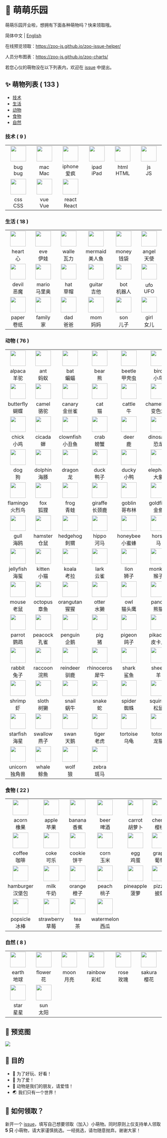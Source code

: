 # 🌈 萌萌乐园

萌萌乐园开业啦，想拥有下面各种萌物吗？快来领取哦。

简体中文 | [English](./README.en-US.md)

在线预览领取：https://zoo-js.github.io/zoo-issue-helper/

人员分布图表：https://zoo-js.github.io/zoo-charts/

若您心仪的萌物没在以下列表内，欢迎在 [issue][issue-new] 中提出。

## ✨ 萌物列表 ( 133 )

- [技术](#技术)
- [生活](#生活)
- [动物](#动物)
- [食物](#食物)
- [自然](#自然)

<!-- START -->

### 技术 ( 9 )

<table><tr>
  <td align="center"><a href="https://github.com/bug-js" target="_blank"><img src="https://avatars0.githubusercontent.com/u/74403263?s=200&v=4" width="50" /></a></td>
  <td align="center"><a href="https://github.com/mac-js" target="_blank"><img src="https://avatars0.githubusercontent.com/u/74403452?s=200&v=4" width="50" /></a></td>
  <td align="center"><a href="https://github.com/iphone-js" target="_blank"><img src="https://avatars0.githubusercontent.com/u/74405634?s=200&v=4" width="50" /></a></td>
  <td align="center"><a href="https://github.com/ipad-js" target="_blank"><img src="https://avatars0.githubusercontent.com/u/74405647?s=200&v=4" width="50" /></a></td>
  <td align="center"><a href="https://github.com/html-love" target="_blank"><img src="https://avatars0.githubusercontent.com/u/74940766?s=200&v=4" width="50" /></a></td>
  <td align="center"><a href="https://github.com/js-love" target="_blank"><img src="https://avatars0.githubusercontent.com/u/74909967?s=200&v=4" width="50" /></a></td>
</tr>
<tr>
  <td width="160" align="center">bug<br />bug</td>
  <td width="160" align="center">mac<br />Mac</td>
  <td width="160" align="center">iphone<br />爱疯</td>
  <td width="160" align="center">ipad<br />iPad</td>
  <td width="160" align="center">html<br />HTML</td>
  <td width="160" align="center">js<br />JS</td>
</tr><tr>
  <td align="center"><a href="https://github.com/css-love" target="_blank"><img src="https://avatars0.githubusercontent.com/u/74939759?s=200&v=4" width="50" /></a></td>
  <td align="center"><a href="https://github.com/love-vue" target="_blank"><img src="https://avatars0.githubusercontent.com/u/74940734?s=200&v=4" width="50" /></a></td>
  <td align="center"><a href="https://github.com/LoveReact" target="_blank"><img src="https://avatars0.githubusercontent.com/u/74940835?s=200&v=4" width="50" /></a></td>
  <td align="center"></td>
  <td align="center"></td>
  <td align="center"></td>
</tr>
<tr>
  <td width="160" align="center">css<br />CSS</td>
  <td width="160" align="center">vue<br />Vue</td>
  <td width="160" align="center">react<br />React</td>
  <td width="160" align="center"></td>
  <td width="160" align="center"></td>
  <td width="160" align="center"></td>
</tr></table>

### 生活 ( 18 )

<table><tr>
  <td align="center"><a href="https://github.com/heart-js" target="_blank"><img src="https://avatars0.githubusercontent.com/u/72603614?s=200&v=4" width="50" /></a></td>
  <td align="center"><a href="https://github.com/eve-js" target="_blank"><img src="https://avatars0.githubusercontent.com/u/74277666?s=200&v=4" width="50" /></a></td>
  <td align="center"><a href="https://github.com/walle-js" target="_blank"><img src="https://avatars0.githubusercontent.com/u/74277694?s=200&v=4" width="50" /></a></td>
  <td align="center"><a href="https://github.com/mermaid-ts" target="_blank"><img src="https://avatars0.githubusercontent.com/u/74278228?s=200&v=4" width="50" /></a></td>
  <td align="center"><a href="https://github.com/money-js" target="_blank"><img src="https://avatars0.githubusercontent.com/u/74278308?s=200&v=4" width="50" /></a></td>
  <td align="center"><a href="https://github.com/angel-ts" target="_blank"><img src="https://avatars0.githubusercontent.com/u/74403136?s=200&v=4" width="50" /></a></td>
</tr>
<tr>
  <td width="160" align="center">heart<br />心</td>
  <td width="160" align="center">eve<br />伊娃</td>
  <td width="160" align="center">walle<br />瓦力</td>
  <td width="160" align="center">mermaid<br />美人鱼</td>
  <td width="160" align="center">money<br />钱袋</td>
  <td width="160" align="center">angel<br />天使</td>
</tr><tr>
  <td align="center"><a href="https://github.com/devil-ts" target="_blank"><img src="https://avatars0.githubusercontent.com/u/74403233?s=200&v=4" width="50" /></a></td>
  <td align="center"><a href="https://github.com/mario-ts" target="_blank"><img src="https://avatars0.githubusercontent.com/u/74766766?s=200&v=4" width="50" /></a></td>
  <td align="center"><a href="https://github.com/hat-js" target="_blank"><img src="https://avatars0.githubusercontent.com/u/74766840?s=200&v=4" width="50" /></a></td>
  <td align="center"><a href="https://github.com/guitar-js" target="_blank"><img src="https://avatars0.githubusercontent.com/u/74767123?s=200&v=4" width="50" /></a></td>
  <td align="center"><a href="https://github.com/bot-js" target="_blank"><img src="https://avatars0.githubusercontent.com/u/74767385?s=200&v=4" width="50" /></a></td>
  <td align="center"><a href="https://github.com/ufo-ts" target="_blank"><img src="https://avatars0.githubusercontent.com/u/74767474?s=200&v=4" width="50" /></a></td>
</tr>
<tr>
  <td width="160" align="center">devil<br />恶魔</td>
  <td width="160" align="center">mario<br />马里奥</td>
  <td width="160" align="center">hat<br />草帽</td>
  <td width="160" align="center">guitar<br />吉他</td>
  <td width="160" align="center">bot<br />机器人</td>
  <td width="160" align="center">ufo<br />UFO</td>
</tr><tr>
  <td align="center"><a href="https://github.com/paper-js" target="_blank"><img src="https://avatars0.githubusercontent.com/u/74776672?s=200&v=4" width="50" /></a></td>
  <td align="center"><a href="https://github.com/family-lovey" target="_blank"><img src="https://avatars0.githubusercontent.com/u/74909267?s=200&v=4" width="50" /></a></td>
  <td align="center"><a href="https://github.com/dad-love" target="_blank"><img src="https://avatars0.githubusercontent.com/u/74909002?s=200&v=4" width="50" /></a></td>
  <td align="center"><a href="https://github.com/mom-love" target="_blank"><img src="https://avatars0.githubusercontent.com/u/74909025?s=200&v=4" width="50" /></a></td>
  <td align="center"><a href="https://github.com/son-love" target="_blank"><img src="https://avatars0.githubusercontent.com/u/74909162?s=200&v=4" width="50" /></a></td>
  <td align="center"><a href="https://github.com/girl-love" target="_blank"><img src="https://avatars0.githubusercontent.com/u/74909206?s=200&v=4" width="50" /></a></td>
</tr>
<tr>
  <td width="160" align="center">paper<br />卷纸</td>
  <td width="160" align="center">family<br />家</td>
  <td width="160" align="center">dad<br />爸爸</td>
  <td width="160" align="center">mom<br />妈妈</td>
  <td width="160" align="center">son<br />儿子</td>
  <td width="160" align="center">girl<br />女儿</td>
</tr></table>

### 动物 ( 76 )

<table><tr>
  <td align="center"><a href="https://github.com/alpaca-js" target="_blank"><img src="https://avatars0.githubusercontent.com/u/70752315?s=200&v=4" width="50" /></a></td>
  <td align="center"><a href="https://github.com/ant-js" target="_blank"><img src="https://avatars0.githubusercontent.com/u/70746215?s=200&v=4" width="50" /></a></td>
  <td align="center"><a href="https://github.com/bat-js" target="_blank"><img src="https://avatars0.githubusercontent.com/u/70783585?s=200&v=4" width="50" /></a></td>
  <td align="center"><a href="https://github.com/bear-js" target="_blank"><img src="https://avatars0.githubusercontent.com/u/70750582?s=200&v=4" width="50" /></a></td>
  <td align="center"><a href="https://github.com/beetle-js" target="_blank"><img src="https://avatars0.githubusercontent.com/u/70752362?s=200&v=4" width="50" /></a></td>
  <td align="center"><a href="https://github.com/bird-js" target="_blank"><img src="https://avatars0.githubusercontent.com/u/70757307?s=200&v=4" width="50" /></a></td>
</tr>
<tr>
  <td width="160" align="center">alpaca<br />羊驼</td>
  <td width="160" align="center">ant<br />蚂蚁</td>
  <td width="160" align="center">bat<br />蝙蝠</td>
  <td width="160" align="center">bear<br />熊</td>
  <td width="160" align="center">beetle<br />甲壳虫</td>
  <td width="160" align="center">bird<br />小鸟</td>
</tr><tr>
  <td align="center"><a href="https://github.com/butterfly-js" target="_blank"><img src="https://avatars0.githubusercontent.com/u/70750798?s=200&v=4" width="50" /></a></td>
  <td align="center"><a href="https://github.com/camel-js" target="_blank"><img src="https://avatars0.githubusercontent.com/u/70752397?s=200&v=4" width="50" /></a></td>
  <td align="center"><a href="https://github.com/canary-js" target="_blank"><img src="https://avatars0.githubusercontent.com/u/70757575?s=200&v=4" width="50" /></a></td>
  <td align="center"><a href="https://github.com/cat-js" target="_blank"><img src="https://avatars0.githubusercontent.com/u/72658591?s=200&v=4" width="50" /></a></td>
  <td align="center"><a href="https://github.com/cattle-js" target="_blank"><img src="https://avatars0.githubusercontent.com/u/70751211?s=200&v=4" width="50" /></a></td>
  <td align="center"><a href="https://github.com/chameleon-ts" target="_blank"><img src="https://avatars0.githubusercontent.com/u/74778605?s=200&v=4" width="50" /></a></td>
</tr>
<tr>
  <td width="160" align="center">butterfly<br />蝴蝶</td>
  <td width="160" align="center">camel<br />骆驼</td>
  <td width="160" align="center">canary<br />金丝雀</td>
  <td width="160" align="center">cat<br />猫</td>
  <td width="160" align="center">cattle<br />牛</td>
  <td width="160" align="center">chameleon<br />变色龙</td>
</tr><tr>
  <td align="center"><a href="https://github.com/chick-js" target="_blank"><img src="https://avatars0.githubusercontent.com/u/70783479?s=200&v=4" width="50" /></a></td>
  <td align="center"><a href="https://github.com/cicada-js" target="_blank"><img src="https://avatars0.githubusercontent.com/u/70757758?s=200&v=4" width="50" /></a></td>
  <td align="center"><a href="https://github.com/clownfish-js" target="_blank"><img src="https://avatars0.githubusercontent.com/u/70783502?s=200&v=4" width="50" /></a></td>
  <td align="center"><a href="https://github.com/crab-js" target="_blank"><img src="https://avatars0.githubusercontent.com/u/70783229?s=200&v=4" width="50" /></a></td>
  <td align="center"><a href="https://github.com/deer-js" target="_blank"><img src="https://avatars0.githubusercontent.com/u/70750953?s=200&v=4" width="50" /></a></td>
  <td align="center"><a href="https://github.com/dinosaur-js" target="_blank"><img src="https://avatars0.githubusercontent.com/u/70752846?s=200&v=4" width="50" /></a></td>
</tr>
<tr>
  <td width="160" align="center">chick<br />小鸡</td>
  <td width="160" align="center">cicada<br />蝉</td>
  <td width="160" align="center">clownfish<br />小丑鱼</td>
  <td width="160" align="center">crab<br />螃蟹</td>
  <td width="160" align="center">deer<br />鹿</td>
  <td width="160" align="center">dinosaur<br />恐龙</td>
</tr><tr>
  <td align="center"><a href="https://github.com/dog-js" target="_blank"><img src="https://avatars0.githubusercontent.com/u/70746150?s=200&v=4" width="50" /></a></td>
  <td align="center"><a href="https://github.com/dolphin-js" target="_blank"><img src="https://avatars0.githubusercontent.com/u/70783522?s=200&v=4" width="50" /></a></td>
  <td align="center"><a href="https://github.com/dragon-ts" target="_blank"><img src="https://avatars0.githubusercontent.com/u/70783905?s=200&v=4" width="50" /></a></td>
  <td align="center"><a href="https://github.com/duck-js" target="_blank"><img src="https://avatars0.githubusercontent.com/u/70751028?s=200&v=4" width="50" /></a></td>
  <td align="center"><a href="https://github.com/ducky-js" target="_blank"><img src="https://avatars0.githubusercontent.com/u/74776571?s=200&v=4" width="50" /></a></td>
  <td align="center"><a href="https://github.com/elephant-js" target="_blank"><img src="https://avatars0.githubusercontent.com/u/70752728?s=200&v=4" width="50" /></a></td>
</tr>
<tr>
  <td width="160" align="center">dog<br />狗</td>
  <td width="160" align="center">dolphin<br />海豚</td>
  <td width="160" align="center">dragon<br />龙</td>
  <td width="160" align="center">duck<br />鸭子</td>
  <td width="160" align="center">ducky<br />小鸭</td>
  <td width="160" align="center">elephant<br />大象</td>
</tr><tr>
  <td align="center"><a href="https://github.com/flamingo-js" target="_blank"><img src="https://avatars0.githubusercontent.com/u/71747962?s=200&v=4" width="50" /></a></td>
  <td align="center"><a href="https://github.com/fox-js" target="_blank"><img src="https://avatars0.githubusercontent.com/u/70750872?s=200&v=4" width="50" /></a></td>
  <td align="center"><a href="https://github.com/frog-js" target="_blank"><img src="https://avatars0.githubusercontent.com/u/70752488?s=200&v=4" width="50" /></a></td>
  <td align="center"><a href="https://github.com/giraffe-js" target="_blank"><img src="https://avatars0.githubusercontent.com/u/70757639?s=200&v=4" width="50" /></a></td>
  <td align="center"><a href="https://github.com/goblin-js" target="_blank"><img src="https://avatars0.githubusercontent.com/u/71177746?s=200&v=4" width="50" /></a></td>
  <td align="center"><a href="https://github.com/goldfish-js" target="_blank"><img src="https://avatars0.githubusercontent.com/u/70762676?s=200&v=4" width="50" /></a></td>
</tr>
<tr>
  <td width="160" align="center">flamingo<br />火烈鸟</td>
  <td width="160" align="center">fox<br />狐狸</td>
  <td width="160" align="center">frog<br />青蛙</td>
  <td width="160" align="center">giraffe<br />长颈鹿</td>
  <td width="160" align="center">goblin<br />哥布林</td>
  <td width="160" align="center">goldfish<br />金鱼</td>
</tr><tr>
  <td align="center"><a href="https://github.com/gull-js" target="_blank"><img src="https://avatars0.githubusercontent.com/u/70752962?s=200&v=4" width="50" /></a></td>
  <td align="center"><a href="https://github.com/hamster-ts" target="_blank"><img src="https://avatars0.githubusercontent.com/u/74403513?s=200&v=4" width="50" /></a></td>
  <td align="center"><a href="https://github.com/hedgehog-js" target="_blank"><img src="https://avatars0.githubusercontent.com/u/70757725?s=200&v=4" width="50" /></a></td>
  <td align="center"><a href="https://github.com/hippo-js" target="_blank"><img src="https://avatars0.githubusercontent.com/u/70752881?s=200&v=4" width="50" /></a></td>
  <td align="center"><a href="https://github.com/honeybee-js" target="_blank"><img src="https://avatars0.githubusercontent.com/u/70783684?s=200&v=4" width="50" /></a></td>
  <td align="center"><a href="https://github.com/horse-ts" target="_blank"><img src="https://avatars0.githubusercontent.com/u/72602791?s=200&v=4" width="50" /></a></td>
</tr>
<tr>
  <td width="160" align="center">gull<br />海鸥</td>
  <td width="160" align="center">hamster<br />仓鼠</td>
  <td width="160" align="center">hedgehog<br />刺猬</td>
  <td width="160" align="center">hippo<br />河马</td>
  <td width="160" align="center">honeybee<br />小蜜蜂</td>
  <td width="160" align="center">horse<br />马</td>
</tr><tr>
  <td align="center"><a href="https://github.com/jellyfish-js" target="_blank"><img src="https://avatars0.githubusercontent.com/u/74767256?s=200&v=4" width="50" /></a></td>
  <td align="center"><a href="https://github.com/kitten-js" target="_blank"><img src="https://avatars0.githubusercontent.com/u/70757890?s=200&v=4" width="50" /></a></td>
  <td align="center"><a href="https://github.com/koala-js" target="_blank"><img src="https://avatars0.githubusercontent.com/u/70750089?s=200&v=4" width="50" /></a></td>
  <td align="center"><a href="https://github.com/lark-js" target="_blank"><img src="https://avatars0.githubusercontent.com/u/70753047?s=200&v=4" width="50" /></a></td>
  <td align="center"><a href="https://github.com/lion-ts" target="_blank"><img src="https://avatars0.githubusercontent.com/u/72246448?s=200&v=4" width="50" /></a></td>
  <td align="center"><a href="https://github.com/monkey-js" target="_blank"><img src="https://avatars0.githubusercontent.com/u/70750531?s=200&v=4" width="50" /></a></td>
</tr>
<tr>
  <td width="160" align="center">jellyfish<br />海蜇</td>
  <td width="160" align="center">kitten<br />小猫</td>
  <td width="160" align="center">koala<br />考拉</td>
  <td width="160" align="center">lark<br />云雀</td>
  <td width="160" align="center">lion<br />狮子</td>
  <td width="160" align="center">monkey<br />猴子</td>
</tr><tr>
  <td align="center"><a href="https://github.com/mouse-js" target="_blank"><img src="https://avatars0.githubusercontent.com/u/70752757?s=200&v=4" width="50" /></a></td>
  <td align="center"><a href="https://github.com/octopus-js" target="_blank"><img src="https://avatars0.githubusercontent.com/u/74767200?s=200&v=4" width="50" /></a></td>
  <td align="center"><a href="https://github.com/orangutan-js" target="_blank"><img src="https://avatars0.githubusercontent.com/u/70757694?s=200&v=4" width="50" /></a></td>
  <td align="center"><a href="https://github.com/otter-ts" target="_blank"><img src="https://avatars0.githubusercontent.com/u/70784646?s=200&v=4" width="50" /></a></td>
  <td align="center"><a href="https://github.com/owl-js" target="_blank"><img src="https://avatars0.githubusercontent.com/u/70752100?s=200&v=4" width="50" /></a></td>
  <td align="center"><a href="https://github.com/panda-ts" target="_blank"><img src="https://avatars0.githubusercontent.com/u/72590558?s=200&v=4" width="50" /></a></td>
</tr>
<tr>
  <td width="160" align="center">mouse<br />老鼠</td>
  <td width="160" align="center">octopus<br />章鱼</td>
  <td width="160" align="center">orangutan<br />猩猩</td>
  <td width="160" align="center">otter<br />水獭</td>
  <td width="160" align="center">owl<br />猫头鹰</td>
  <td width="160" align="center">panda<br />熊猫</td>
</tr><tr>
  <td align="center"><a href="https://github.com/parrot-js" target="_blank"><img src="https://avatars0.githubusercontent.com/u/70752245?s=200&v=4" width="50" /></a></td>
  <td align="center"><a href="https://github.com/peacock-js" target="_blank"><img src="https://avatars0.githubusercontent.com/u/70757494?s=200&v=4" width="50" /></a></td>
  <td align="center"><a href="https://github.com/penguin-js" target="_blank"><img src="https://avatars0.githubusercontent.com/u/70783043?s=200&v=4" width="50" /></a></td>
  <td align="center"><a href="https://github.com/pig-js" target="_blank"><img src="https://avatars0.githubusercontent.com/u/70749293?s=200&v=4" width="50" /></a></td>
  <td align="center"><a href="https://github.com/pigeon-js" target="_blank"><img src="https://avatars0.githubusercontent.com/u/70783705?s=200&v=4" width="50" /></a></td>
  <td align="center"><a href="https://github.com/pikachu-js" target="_blank"><img src="https://avatars0.githubusercontent.com/u/70783107?s=200&v=4" width="50" /></a></td>
</tr>
<tr>
  <td width="160" align="center">parrot<br />鹦鹉</td>
  <td width="160" align="center">peacock<br />孔雀</td>
  <td width="160" align="center">penguin<br />企鹅</td>
  <td width="160" align="center">pig<br />猪</td>
  <td width="160" align="center">pigeon<br />鸽子</td>
  <td width="160" align="center">pikachu<br />皮卡丘</td>
</tr><tr>
  <td align="center"><a href="https://github.com/rabbit-js" target="_blank"><img src="https://avatars0.githubusercontent.com/u/70783302?s=200&v=4" width="50" /></a></td>
  <td align="center"><a href="https://github.com/raccoon-ts" target="_blank"><img src="https://avatars0.githubusercontent.com/u/74403310?s=200&v=4" width="50" /></a></td>
  <td align="center"><a href="https://github.com/reindeer-js" target="_blank"><img src="https://avatars0.githubusercontent.com/u/70757664?s=200&v=4" width="50" /></a></td>
  <td align="center"><a href="https://github.com/rhinoceros-js" target="_blank"><img src="https://avatars0.githubusercontent.com/u/70783273?s=200&v=4" width="50" /></a></td>
  <td align="center"><a href="https://github.com/shark-ts" target="_blank"><img src="https://avatars0.githubusercontent.com/u/70783812?s=200&v=4" width="50" /></a></td>
  <td align="center"><a href="https://github.com/sheep-js" target="_blank"><img src="https://avatars0.githubusercontent.com/u/70750007?s=200&v=4" width="50" /></a></td>
</tr>
<tr>
  <td width="160" align="center">rabbit<br />兔子</td>
  <td width="160" align="center">raccoon<br />浣熊</td>
  <td width="160" align="center">reindeer<br />驯鹿</td>
  <td width="160" align="center">rhinoceros<br />犀牛</td>
  <td width="160" align="center">shark<br />鲨鱼</td>
  <td width="160" align="center">sheep<br />羊</td>
</tr><tr>
  <td align="center"><a href="https://github.com/shrimp-js" target="_blank"><img src="https://avatars0.githubusercontent.com/u/74776209?s=200&v=4" width="50" /></a></td>
  <td align="center"><a href="https://github.com/sloth-js" target="_blank"><img src="https://avatars0.githubusercontent.com/u/74403343?s=200&v=4" width="50" /></a></td>
  <td align="center"><a href="https://github.com/snail-js" target="_blank"><img src="https://avatars0.githubusercontent.com/u/70751299?s=200&v=4" width="50" /></a></td>
  <td align="center"><a href="https://github.com/snake-js" target="_blank"><img src="https://avatars0.githubusercontent.com/u/70750638?s=200&v=4" width="50" /></a></td>
  <td align="center"><a href="https://github.com/spider-ts" target="_blank"><img src="https://avatars0.githubusercontent.com/u/72592115?s=200&v=4" width="50" /></a></td>
  <td align="center"><a href="https://github.com/squirrel-js" target="_blank"><img src="https://avatars0.githubusercontent.com/u/70783453?s=200&v=4" width="50" /></a></td>
</tr>
<tr>
  <td width="160" align="center">shrimp<br />虾</td>
  <td width="160" align="center">sloth<br />树獭</td>
  <td width="160" align="center">snail<br />蜗牛</td>
  <td width="160" align="center">snake<br />蛇</td>
  <td width="160" align="center">spider<br />蜘蛛</td>
  <td width="160" align="center">squirrel<br />松鼠</td>
</tr><tr>
  <td align="center"><a href="https://github.com/starfish-ts" target="_blank"><img src="https://avatars0.githubusercontent.com/u/74766927?s=200&v=4" width="50" /></a></td>
  <td align="center"><a href="https://github.com/swallow-js" target="_blank"><img src="https://avatars0.githubusercontent.com/u/70752630?s=200&v=4" width="50" /></a></td>
  <td align="center"><a href="https://github.com/swan-js" target="_blank"><img src="https://avatars0.githubusercontent.com/u/70757521?s=200&v=4" width="50" /></a></td>
  <td align="center"><a href="https://github.com/tiger-js" target="_blank"><img src="https://avatars0.githubusercontent.com/u/70752665?s=200&v=4" width="50" /></a></td>
  <td align="center"><a href="https://github.com/tortoise-js" target="_blank"><img src="https://avatars0.githubusercontent.com/u/70783027?s=200&v=4" width="50" /></a></td>
  <td align="center"><a href="https://github.com/totoro-js" target="_blank"><img src="https://avatars0.githubusercontent.com/u/70783073?s=200&v=4" width="50" /></a></td>
</tr>
<tr>
  <td width="160" align="center">starfish<br />海星</td>
  <td width="160" align="center">swallow<br />燕子</td>
  <td width="160" align="center">swan<br />天鹅</td>
  <td width="160" align="center">tiger<br />老虎</td>
  <td width="160" align="center">tortoise<br />乌龟</td>
  <td width="160" align="center">totoro<br />龙猫</td>
</tr><tr>
  <td align="center"><a href="https://github.com/unicorn-js" target="_blank"><img src="https://avatars0.githubusercontent.com/u/70783423?s=200&v=4" width="50" /></a></td>
  <td align="center"><a href="https://github.com/whale-js" target="_blank"><img src="https://avatars0.githubusercontent.com/u/70752793?s=200&v=4" width="50" /></a></td>
  <td align="center"><a href="https://github.com/wolf-ts" target="_blank"><img src="https://avatars0.githubusercontent.com/u/70870347?s=200&v=4" width="50" /></a></td>
  <td align="center"><a href="https://github.com/zebra-js" target="_blank"><img src="https://avatars0.githubusercontent.com/u/70752158?s=200&v=4" width="50" /></a></td>
  <td align="center"></td>
  <td align="center"></td>
</tr>
<tr>
  <td width="160" align="center">unicorn<br />独角兽</td>
  <td width="160" align="center">whale<br />鲸鱼</td>
  <td width="160" align="center">wolf<br />狼</td>
  <td width="160" align="center">zebra<br />斑马</td>
  <td width="160" align="center"></td>
  <td width="160" align="center"></td>
</tr></table>

### 食物 ( 22 )

<table><tr>
  <td align="center"><a href="https://github.com/acorn-js" target="_blank"><img src="https://avatars0.githubusercontent.com/u/74277347?s=200&v=4" width="50" /></a></td>
  <td align="center"><a href="https://github.com/apple-js" target="_blank"><img src="https://avatars0.githubusercontent.com/u/72603505?s=200&v=4" width="50" /></a></td>
  <td align="center"><a href="https://github.com/banana-js" target="_blank"><img src="https://avatars0.githubusercontent.com/u/72604097?s=200&v=4" width="50" /></a></td>
  <td align="center"><a href="https://github.com/beer-ts" target="_blank"><img src="https://avatars0.githubusercontent.com/u/72603787?s=200&v=4" width="50" /></a></td>
  <td align="center"><a href="https://github.com/carrot-js" target="_blank"><img src="https://avatars0.githubusercontent.com/u/73515996?s=200&v=4" width="50" /></a></td>
  <td align="center"><a href="https://github.com/cherry-js" target="_blank"><img src="https://avatars0.githubusercontent.com/u/72604201?s=200&v=4" width="50" /></a></td>
</tr>
<tr>
  <td width="160" align="center">acorn<br />橡果</td>
  <td width="160" align="center">apple<br />苹果</td>
  <td width="160" align="center">banana<br />香蕉</td>
  <td width="160" align="center">beer<br />啤酒</td>
  <td width="160" align="center">carrot<br />胡萝卜</td>
  <td width="160" align="center">cherry<br />樱桃</td>
</tr><tr>
  <td align="center"><a href="https://github.com/coffee-ts" target="_blank"><img src="https://avatars0.githubusercontent.com/u/72603566?s=200&v=4" width="50" /></a></td>
  <td align="center"><a href="https://github.com/coke-js" target="_blank"><img src="https://avatars0.githubusercontent.com/u/74403781?s=200&v=4" width="50" /></a></td>
  <td align="center"><a href="https://github.com/cookie-js" target="_blank"><img src="https://avatars0.githubusercontent.com/u/74767618?s=200&v=4" width="50" /></a></td>
  <td align="center"><a href="https://github.com/corn-js" target="_blank"><img src="https://avatars0.githubusercontent.com/u/74277443?s=200&v=4" width="50" /></a></td>
  <td align="center"><a href="https://github.com/egg-js" target="_blank"><img src="https://avatars0.githubusercontent.com/u/74767710?s=200&v=4" width="50" /></a></td>
  <td align="center"><a href="https://github.com/grape-js" target="_blank"><img src="https://avatars0.githubusercontent.com/u/72604170?s=200&v=4" width="50" /></a></td>
</tr>
<tr>
  <td width="160" align="center">coffee<br />咖啡</td>
  <td width="160" align="center">coke<br />可乐</td>
  <td width="160" align="center">cookie<br />饼干</td>
  <td width="160" align="center">corn<br />玉米</td>
  <td width="160" align="center">egg<br />鸡蛋</td>
  <td width="160" align="center">grape<br />葡萄</td>
</tr><tr>
  <td align="center"><a href="https://github.com/hamburger-ts" target="_blank"><img src="https://avatars0.githubusercontent.com/u/74403760?s=200&v=4" width="50" /></a></td>
  <td align="center"><a href="https://github.com/milk-js" target="_blank"><img src="https://avatars0.githubusercontent.com/u/72603746?s=200&v=4" width="50" /></a></td>
  <td align="center"><a href="https://github.com/orange-ts" target="_blank"><img src="https://avatars0.githubusercontent.com/u/74767057?s=200&v=4" width="50" /></a></td>
  <td align="center"><a href="https://github.com/peach-js" target="_blank"><img src="https://avatars0.githubusercontent.com/u/74706015?s=200&v=4" width="50" /></a></td>
  <td align="center"><a href="https://github.com/pineapple-js" target="_blank"><img src="https://avatars0.githubusercontent.com/u/74767007?s=200&v=4" width="50" /></a></td>
  <td align="center"><a href="https://github.com/pizza-js" target="_blank"><img src="https://avatars0.githubusercontent.com/u/74767582?s=200&v=4" width="50" /></a></td>
</tr>
<tr>
  <td width="160" align="center">hamburger<br />汉堡包</td>
  <td width="160" align="center">milk<br />牛奶</td>
  <td width="160" align="center">orange<br />橙子</td>
  <td width="160" align="center">peach<br />桃子</td>
  <td width="160" align="center">pineapple<br />菠萝</td>
  <td width="160" align="center">pizza<br />披萨</td>
</tr><tr>
  <td align="center"><a href="https://github.com/popsicle-js" target="_blank"><img src="https://avatars0.githubusercontent.com/u/74767080?s=200&v=4" width="50" /></a></td>
  <td align="center"><a href="https://github.com/strawberry-js" target="_blank"><img src="https://avatars0.githubusercontent.com/u/72604011?s=200&v=4" width="50" /></a></td>
  <td align="center"><a href="https://github.com/tea-ts" target="_blank"><img src="https://avatars0.githubusercontent.com/u/72603690?s=200&v=4" width="50" /></a></td>
  <td align="center"><a href="https://github.com/watermelon-js" target="_blank"><img src="https://avatars0.githubusercontent.com/u/72603976?s=200&v=4" width="50" /></a></td>
  <td align="center"></td>
  <td align="center"></td>
</tr>
<tr>
  <td width="160" align="center">popsicle<br />冰棒</td>
  <td width="160" align="center">strawberry<br />草莓</td>
  <td width="160" align="center">tea<br />茶</td>
  <td width="160" align="center">watermelon<br />西瓜</td>
  <td width="160" align="center"></td>
  <td width="160" align="center"></td>
</tr></table>

### 自然 ( 8 )

<table><tr>
  <td align="center"><a href="https://github.com/earth-js" target="_blank"><img src="https://avatars0.githubusercontent.com/u/72246621?s=200&v=4" width="50" /></a></td>
  <td align="center"><a href="https://github.com/flower-js" target="_blank"><img src="https://avatars0.githubusercontent.com/u/72603073?s=200&v=4" width="50" /></a></td>
  <td align="center"><a href="https://github.com/moon-js" target="_blank"><img src="https://avatars0.githubusercontent.com/u/72177911?s=200&v=4" width="50" /></a></td>
  <td align="center"><a href="https://github.com/rainbow-js" target="_blank"><img src="https://avatars0.githubusercontent.com/u/74278426?s=200&v=4" width="50" /></a></td>
  <td align="center"><a href="https://github.com/rose-js" target="_blank"><img src="https://avatars0.githubusercontent.com/u/74278553?s=200&v=4" width="50" /></a></td>
  <td align="center"><a href="https://github.com/sakura-js" target="_blank"><img src="https://avatars0.githubusercontent.com/u/74705912?s=200&v=4" width="50" /></a></td>
</tr>
<tr>
  <td width="160" align="center">earth<br />地球</td>
  <td width="160" align="center">flower<br />花</td>
  <td width="160" align="center">moon<br />月亮</td>
  <td width="160" align="center">rainbow<br />彩虹</td>
  <td width="160" align="center">rose<br />玫瑰</td>
  <td width="160" align="center">sakura<br />樱花</td>
</tr><tr>
  <td align="center"><a href="https://github.com/star-js" target="_blank"><img src="https://avatars0.githubusercontent.com/u/72178015?s=200&v=4" width="50" /></a></td>
  <td align="center"><a href="https://github.com/sun-vs" target="_blank"><img src="https://avatars0.githubusercontent.com/u/72177992?s=200&v=4" width="50" /></a></td>
  <td align="center"></td>
  <td align="center"></td>
  <td align="center"></td>
  <td align="center"></td>
</tr>
<tr>
  <td width="160" align="center">star<br />星星</td>
  <td width="160" align="center">sun<br />太阳</td>
  <td width="160" align="center"></td>
  <td width="160" align="center"></td>
  <td width="160" align="center"></td>
  <td width="160" align="center"></td>
</tr></table>

<!-- Created by update-readme.js. -->
<!-- END -->

## 🌟 预览图

![](https://github.com/zoo-js/zoo/blob/main/assets/pets.png?raw=true)

## 💖 目的

- 🎁 为了好玩、好看！
- 💖 为了爱！
- 🙂 动物是我们的朋友，请爱惜！
- 🌏 我们只有一个世界！

## 💄 如何领取？

新开一个 [issue][issue-new]，填写自己想要领取（加入）小萌物。同时原则上仅支持单人领取 **5 只** 小萌物，请大家谨慎挑选。一经挑选，请勿随意抛弃。谢谢大家！

[issue-new]: https://github.com/zoo-js/zoo/issues/new/choose
